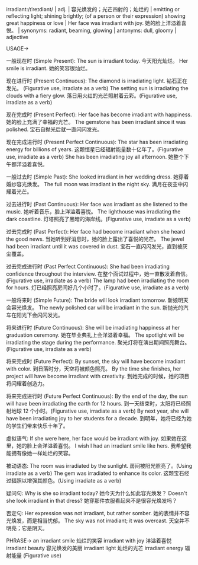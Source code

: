irradiant:/ɪˈreɪdiənt/ | adj. | 容光焕发的；光芒四射的；灿烂的 | emitting or reflecting light; shining brightly; (of a person or their expression) showing great happiness or love | Her face was irradiant with joy. 她的脸上洋溢着喜悦。 | synonyms: radiant, beaming, glowing | antonyms: dull, gloomy | adjective


USAGE->

一般现在时 (Simple Present):
The sun is irradiant today.  今天阳光灿烂。
Her smile is irradiant. 她的笑容很灿烂。

现在进行时 (Present Continuous):
The diamond is irradiating light. 钻石正在发光。 (Figurative use, irradiate as a verb)
The setting sun is irradiating the clouds with a fiery glow. 落日用火红的光芒照射着云彩。(Figurative use, irradiate as a verb)


现在完成时 (Present Perfect):
Her face has become irradiant with happiness. 她的脸上充满了幸福的光芒。
The gemstone has been irradiant since it was polished. 宝石自抛光后就一直闪闪发光。

现在完成进行时 (Present Perfect Continuous):
The star has been irradiating energy for billions of years. 这颗恒星已经辐射能量数十亿年了。(Figurative use, irradiate as a verb)
She has been irradiating joy all afternoon. 她整个下午都洋溢着喜悦。


一般过去时 (Simple Past):
She looked irradiant in her wedding dress. 她穿着婚纱容光焕发。
The full moon was irradiant in the night sky. 满月在夜空中闪耀着光芒。

过去进行时 (Past Continuous):
Her face was irradiant as she listened to the music.  她听着音乐，脸上洋溢着喜悦。
The lighthouse was irradiating the dark coastline. 灯塔照亮了黑暗的海岸线。(Figurative use, irradiate as a verb)

过去完成时 (Past Perfect):
Her face had become irradiant when she heard the good news. 当她听到好消息时，她的脸上露出了喜悦的光芒。
The jewel had been irradiant until it was covered in dust.  宝石一直闪闪发光，直到被灰尘覆盖。

过去完成进行时 (Past Perfect Continuous):
She had been irradiating confidence throughout the interview.  在整个面试过程中，她一直散发着自信。(Figurative use, irradiate as a verb)
The lamp had been irradiating the room for hours. 灯已经照亮房间好几个小时了。(Figurative use, irradiate as a verb)


一般将来时 (Simple Future):
The bride will look irradiant tomorrow.  新娘明天会容光焕发。
The newly polished car will be irradiant in the sun.  新抛光的汽车在阳光下会闪闪发光。


将来进行时 (Future Continuous):
She will be irradiating happiness at her graduation ceremony. 她在毕业典礼上会洋溢着幸福。
The spotlight will be irradiating the stage during the performance. 聚光灯将在演出期间照亮舞台。(Figurative use, irradiate as a verb)


将来完成时 (Future Perfect):
By sunset, the sky will have become irradiant with color. 到日落时分，天空将被颜色照亮。
By the time she finishes, her project will have become irradiant with creativity. 到她完成的时候，她的项目将闪耀着创造力。


将来完成进行时 (Future Perfect Continuous):
By the end of the day, the sun will have been irradiating the earth for 12 hours. 到一天结束时，太阳将已经照射地球 12 个小时。(Figurative use, irradiate as a verb)
By next year, she will have been irradiating joy to her students for a decade. 到明年，她将已经为她的学生们带来快乐十年了。


虚拟语气:
If she were here, her face would be irradiant with joy. 如果她在这里，她的脸上会洋溢着喜悦。
I wish I had an irradiant smile like hers. 我希望我能拥有像她一样灿烂的笑容。


被动语态:
The room was irradiated by the sunlight. 房间被阳光照亮了。(Using irradiate as a verb)
The gem was irradiated to enhance its color. 这颗宝石经过辐照以增强其颜色。(Using irradiate as a verb)


疑问句:
Why is she so irradiant today? 她今天为什么如此容光焕发？
Doesn't she look irradiant in that dress? 她穿那件衣服看起来不是很容光焕发吗？


否定句:
Her expression was not irradiant, but rather somber. 她的表情并不容光焕发，而是相当忧郁。
The sky was not irradiant; it was overcast. 天空并不明亮；它是阴天。


PHRASE->
an irradiant smile 灿烂的笑容
irradiant with joy 洋溢着喜悦
irradiant beauty 容光焕发的美丽
irradiant light 灿烂的光芒
irradiant energy 辐射能量 (Figurative use)
